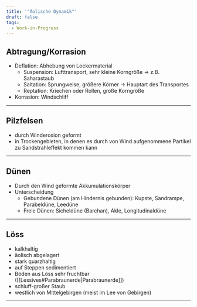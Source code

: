 ```yaml
---
title: '"Äolische Dynamik"'
draft: false
tags:
  - Work-in-Progress
---
```


 ## Abtragung/Korrasion
- Deflation: Abhebung von Lockermaterial
	- Suspension: Lufttransport, sehr kleine Korngröße -> z.B. Saharastaub
	- Saltation: Sprungweise, größere Körner -> Hauptart des Transportes
	- Reptation: Kriechen oder Rollen, große Korngröße
- Korrasion: Windschliff
---
## Pilzfelsen
- durch Winderosion geformt
- in Trockengebieten, in denen es durch von Wind aufgenommene Partikel zu Sandstrahleffekt kommen kann
---
## Dünen
- Durch den Wind geformte Akkumulationskörper
- Unterscheidung
	- Gebundene Dünen (am Hindernis gebunden): Kupste, Sandrampe, Parabeldüne, Leedüne
	- Freie Dünen: Sicheldüne (Barchan), Akle, Longitudinaldüne
---
## Löss
- kalkhaltig
- äolisch abgelagert
- stark quarzhaltig
- auf Steppen sedimentiert
- Böden aus Löss sehr fruchtbar ([[Lessives#Parabraunerde|Parabraunerde]])
- schluff-großer Staub
- westlich von Mittelgebirgen (meist im Lee von Gebirgen)
---